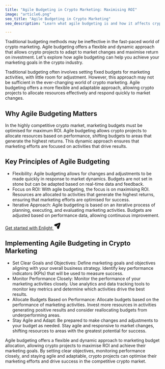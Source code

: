 ```yaml
---
title: "Agile Budgeting in Crypto Marketing: Maximising ROI"
image: "article6.png"
seo_title: "Agile Budgeting in Crypto Marketing"
seo_description: "Learn what agile budgeting is and how it affects crypto marketing. The Enlight team provides valuable insights into effective budgeting for crypto marketing."

---
```


Traditional budgeting methods may be ineffective in the fast-paced world of crypto marketing. Agile budgeting offers a flexible and dynamic approach that allows crypto projects to adapt to market changes and maximise return on investment. Let's explore how agile budgeting can help you achieve your marketing goals in the crypto industry.

Traditional budgeting often involves setting fixed budgets for marketing activities, with little room for adjustment. However, this approach may not be sufficient in the ever-changing world of crypto marketing. Agile budgeting offers a more flexible and adaptable approach, allowing crypto projects to allocate resources effectively and respond quickly to market changes.

## **Why Agile Budgeting Matters**

In the highly competitive crypto market, marketing budgets must be optimised for maximum ROI. Agile budgeting allows crypto projects to allocate resources based on performance, shifting budgets to areas that generate the highest returns. This dynamic approach ensures that marketing efforts are focused on activities that drive results.

## **Key Principles of Agile Budgeting**

*   Flexibility: Agile budgeting allows for changes and adjustments to be made quickly in response to market dynamics. Budgets are not set in stone but can be adapted based on real-time data and feedback.
*   Focus on ROI: With agile budgeting, the focus is on maximising ROI. Resources are allocated to activities that generate the highest returns, ensuring that marketing efforts are optimised for success.    
*   Iterative Approach: Agile budgeting is based on an iterative process of planning, executing, and evaluating marketing activities. Budgets are adjusted based on performance data, allowing continuous improvement.

<a href="/get-started" class="main-button">
    <span>
    Get started with Enlight
    </span>
    <svg
      xmlns="http://www.w3.org/2000/svg"
      width="24"
      height="24"
      viewBox="0 0 24 24"
      fill="none"
    ><path
        d="M18.636 15.6699L20.352 10.5199C21.852 6.02194 22.602 3.77294 21.414 2.58594C20.227 1.39894 17.978 2.14794 13.479 3.64794L8.32997 5.36394C4.69997 6.57394 2.88497 7.17994 2.36997 8.06694C2.12908 8.48152 2.0022 8.95246 2.0022 9.43194C2.0022 9.91142 2.12908 10.3824 2.36997 10.7969C2.88497 11.6849 4.69997 12.2899 8.32997 13.5009C8.77997 13.6509 9.28697 13.5429 9.62397 13.2099L15.13 7.75494C15.2023 7.67634 15.2899 7.61324 15.3874 7.56945C15.4848 7.52566 15.5901 7.5021 15.697 7.50019C15.8038 7.49827 15.9099 7.51805 16.0089 7.55831C16.1078 7.59858 16.1976 7.6585 16.2727 7.73446C16.3479 7.81041 16.4068 7.90082 16.446 8.00021C16.4852 8.0996 16.5039 8.20591 16.5008 8.31271C16.4977 8.41951 16.473 8.52457 16.4282 8.62156C16.3834 8.71854 16.3193 8.80542 16.24 8.87694L10.824 14.2429C10.6433 14.4276 10.5174 14.6587 10.4602 14.9106C10.403 15.1625 10.4168 15.4254 10.5 15.6699C11.71 19.2999 12.316 21.1159 13.203 21.6319C13.6178 21.8727 14.0889 21.9995 14.5685 21.9995C15.0481 21.9995 15.5192 21.8727 15.934 21.6319C16.821 21.1159 17.425 19.3009 18.636 15.6699Z"
        fill="#0F0F0F"
      /></svg>
</a>

## **Implementing Agile Budgeting in Crypto Marketing**

*   Set Clear Goals and Objectives: Define marketing goals and objectives aligning with your overall business strategy. Identify key performance indicators (KPIs) that will be used to measure success.
*   Monitor Performance Closely: Monitor the performance of your marketing activities closely. Use analytics and data tracking tools to monitor key metrics and determine which activities drive the best results.
*   Allocate Budgets Based on Performance: Allocate budgets based on the performance of marketing activities. Invest more resources in activities generating positive results and consider reallocating budgets from underperforming areas.
*   Stay Agile and Adapt: Be prepared to make changes and adjustments to your budget as needed. Stay agile and responsive to market changes, shifting resources to areas with the greatest potential for success.

Agile budgeting offers a flexible and dynamic approach to marketing budget allocation, allowing crypto projects to maximise ROI and achieve their marketing goals. By setting clear objectives, monitoring performance closely, and staying agile and adaptable, crypto projects can optimise their marketing efforts and drive success in the competitive crypto market.